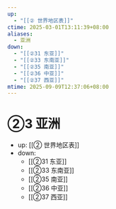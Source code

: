 ```yaml
---
up:
  - "[[② 世界地区表]]"
ctime: 2025-03-01T13:11:39+08:00
aliases:
  - 亚洲
down:
  - "[[②31 东亚]]"
  - "[[②33 东南亚]]"
  - "[[②35 南亚]]"
  - "[[②36 中亚]]"
  - "[[②37 西亚]]"
mtime: 2025-09-09T12:37:06+08:00
---
```


# ②3 亚洲

- up: [[② 世界地区表]]
- down:	
	- [[②31 东亚]]
	- [[②33 东南亚]]
	- [[②35 南亚]]
	- [[②36 中亚]]
	- [[②37 西亚]]
	
